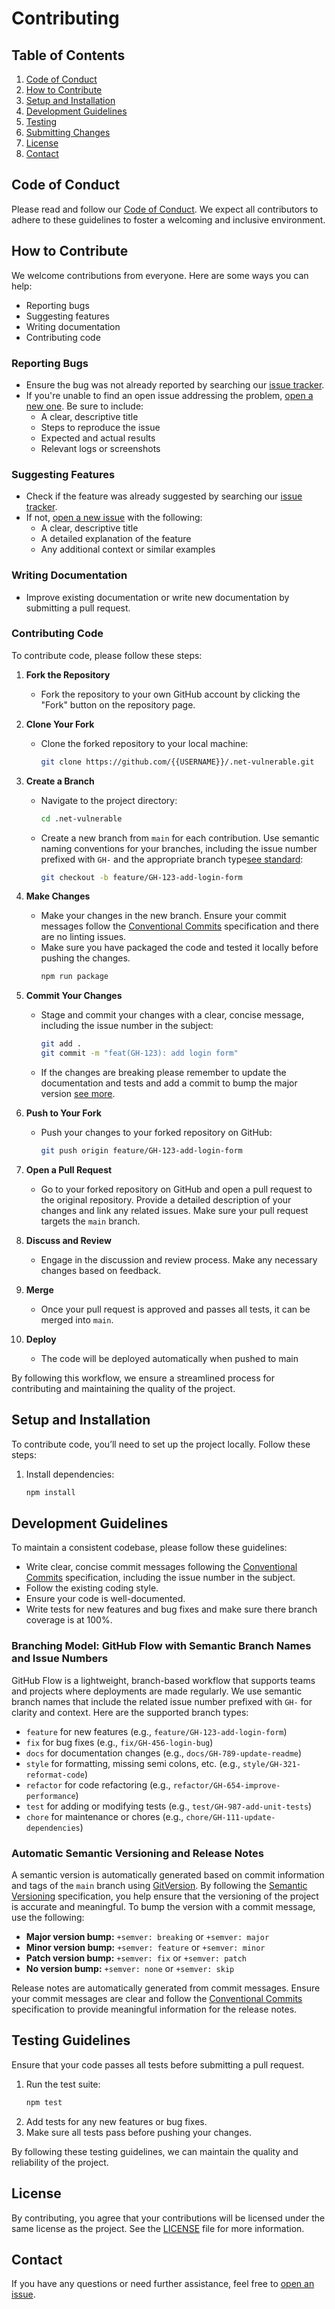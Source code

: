 # Contributing

## Table of Contents
1. [Code of Conduct](#code-of-conduct)
2. [How to Contribute](#how-to-contribute)
3. [Setup and Installation](#setup-and-installation)
4. [Development Guidelines](#development-guidelines)
5. [Testing](#testing)
6. [Submitting Changes](#submitting-changes)
7. [License](#license)
8. [Contact](#contact)

## Code of Conduct
Please read and follow our [Code of Conduct](./CODE_OF_CONDUCT.md). We expect all contributors to adhere to these guidelines to foster a welcoming and inclusive environment.

## How to Contribute
We welcome contributions from everyone. Here are some ways you can help:
- Reporting bugs
- Suggesting features
- Writing documentation
- Contributing code

### Reporting Bugs
- Ensure the bug was not already reported by searching our [issue tracker](https://github.com/gavanlamb/.net-vulnerable/issues).
- If you're unable to find an open issue addressing the problem, [open a new one](https://github.com/gavanlamb/.net-vulnerable/issues/new). Be sure to include:
    - A clear, descriptive title
    - Steps to reproduce the issue
    - Expected and actual results
    - Relevant logs or screenshots

### Suggesting Features
- Check if the feature was already suggested by searching our [issue tracker](https://github.com/gavanlamb/.net-vulnerable/issues).
- If not, [open a new issue](https://github.com/gavanlamb/.net-vulnerable/issues/new) with the following:
    - A clear, descriptive title
    - A detailed explanation of the feature
    - Any additional context or similar examples

### Writing Documentation
- Improve existing documentation or write new documentation by submitting a pull request.

### Contributing Code
To contribute code, please follow these steps:

1. **Fork the Repository**
    - Fork the repository to your own GitHub account by clicking the "Fork" button on the repository page.

2. **Clone Your Fork**
    - Clone the forked repository to your local machine:
      ```bash
      git clone https://github.com/{{USERNAME}}/.net-vulnerable.git
      ```

3. **Create a Branch**
    - Navigate to the project directory:
      ```bash
      cd .net-vulnerable
      ```
    - Create a new branch from `main` for each contribution. Use semantic naming conventions for your branches, including the issue number prefixed with `GH-` and the appropriate branch type[see standard](#branching-model-github-flow-with-semantic-branch-names-and-issue-numbers):
      ```bash
      git checkout -b feature/GH-123-add-login-form
      ```

4. **Make Changes**
    - Make your changes in the new branch. Ensure your commit messages follow the [Conventional Commits](https://www.conventionalcommits.org/en/v1.0.0/) specification and there are no linting issues.
    - Make sure you have packaged the code and tested it locally before pushing the changes.
      ```bash
      npm run package
      ```

5. **Commit Your Changes**
    - Stage and commit your changes with a clear, concise message, including the issue number in the subject:
      ```bash
      git add .
      git commit -m "feat(GH-123): add login form"
      ```
    - If the changes are breaking please remember to update the documentation and tests and add a commit to bump the major version [see more](automatic-semantic-versioning-and-release-notes).

6. **Push to Your Fork**
    - Push your changes to your forked repository on GitHub:
      ```bash
      git push origin feature/GH-123-add-login-form
      ```

7. **Open a Pull Request**
    - Go to your forked repository on GitHub and open a pull request to the original repository. Provide a detailed description of your changes and link any related issues. Make sure your pull request targets the `main` branch.

8. **Discuss and Review**
    - Engage in the discussion and review process. Make any necessary changes based on feedback.

9. **Merge**
    - Once your pull request is approved and passes all tests, it can be merged into `main`.

10. **Deploy**
    - The code will be deployed automatically when pushed to main

By following this workflow, we ensure a streamlined process for contributing and maintaining the quality of the project.

## Setup and Installation
To contribute code, you’ll need to set up the project locally. Follow these steps:

1. Install dependencies:
   ```bash
   npm install
   ```

## Development Guidelines
To maintain a consistent codebase, please follow these guidelines:

- Write clear, concise commit messages following the [Conventional Commits](https://www.conventionalcommits.org/en/v1.0.0/) specification, including the issue number in the subject.
- Follow the existing coding style.
- Ensure your code is well-documented.
- Write tests for new features and bug fixes and make sure there branch coverage is at 100%.

### Branching Model: GitHub Flow with Semantic Branch Names and Issue Numbers
GitHub Flow is a lightweight, branch-based workflow that supports teams and projects where deployments are made regularly. We use semantic branch names that include the related issue number prefixed with `GH-` for clarity and context. Here are the supported branch types:

- `feature` for new features (e.g., `feature/GH-123-add-login-form`)
- `fix` for bug fixes (e.g., `fix/GH-456-login-bug`)
- `docs` for documentation changes (e.g., `docs/GH-789-update-readme`)
- `style` for formatting, missing semi colons, etc. (e.g., `style/GH-321-reformat-code`)
- `refactor` for code refactoring (e.g., `refactor/GH-654-improve-performance`)
- `test` for adding or modifying tests (e.g., `test/GH-987-add-unit-tests`)
- `chore` for maintenance or chores (e.g., `chore/GH-111-update-dependencies`)

### Automatic Semantic Versioning and Release Notes
A semantic version is automatically generated based on commit information and tags of the `main` branch using [GitVersion](https://gitversion.net/). By following the [Semantic Versioning](https://semver.org/) specification, you help ensure that the versioning of the project is accurate and meaningful. To bump the version with a commit message, use the following:

- **Major version bump:** `+semver: breaking` or `+semver: major`
- **Minor version bump:** `+semver: feature` or `+semver: minor`
- **Patch version bump:** `+semver: fix` or `+semver: patch`
- **No version bump:** `+semver: none` or `+semver: skip`

Release notes are automatically generated from commit messages. Ensure your commit messages are clear and follow the [Conventional Commits](https://www.conventionalcommits.org/en/v1.0.0/) specification to provide meaningful information for the release notes.

## Testing Guidelines
Ensure that your code passes all tests before submitting a pull request.

1. Run the test suite:
   ```bash
   npm test
   ```
2. Add tests for any new features or bug fixes.
3. Make sure all tests pass before pushing your changes.

By following these testing guidelines, we can maintain the quality and reliability of the project.

## License
By contributing, you agree that your contributions will be licensed under the same license as the project. See the [LICENSE](./LICENSE) file for more information.

## Contact
If you have any questions or need further assistance, feel free to [open an issue](https://github.com/gavanlamb/.net-vulnerable/issues/new).
